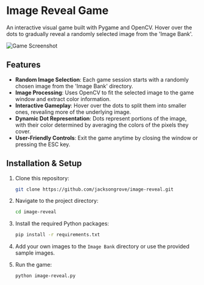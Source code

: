 # Image Reveal Game

An interactive visual game built with Pygame and OpenCV. Hover over the dots to gradually reveal a randomly selected image from the 'Image Bank'.

![Game Screenshot](path_to_screenshot.png) <!-- Replace 'path_to_screenshot.png' with the path to an actual screenshot of your game if you have one -->

## Features

- **Random Image Selection**: Each game session starts with a randomly chosen image from the 'Image Bank' directory.
- **Image Processing**: Uses OpenCV to fit the selected image to the game window and extract color information.
- **Interactive Gameplay**: Hover over the dots to split them into smaller ones, revealing more of the underlying image.
- **Dynamic Dot Representation**: Dots represent portions of the image, with their color determined by averaging the colors of the pixels they cover.
- **User-Friendly Controls**: Exit the game anytime by closing the window or pressing the ESC key.

## Installation & Setup

1. Clone this repository:
   ```bash
   git clone https://github.com/jacksongrove/image-reveal.git
   ```
2. Navigate to the project directory:
   ```bash
   cd image-reveal
   ```
4. Install the required Python packages:
   ```bash
   pip install -r requirements.txt
   ```
5. Add your own images to the `Image Bank` directory or use the provided sample images.
   
6. Run the game: 
   ```bash
   python image-reveal.py
   ```
